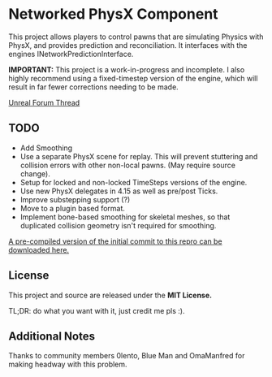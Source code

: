 Networked PhysX Component
=========================

This project allows players to control pawns that are simulating Physics with PhysX, and provides prediction and reconciliation. It interfaces with the engines INetworkPredictionInterface.

**IMPORTANT:** This project is a work-in-progress and incomplete. I also highly recommend using a fixed-timestep version of the engine, which will result in far fewer corrections needing to be made.

[Unreal Forum Thread](https://forums.unrealengine.com/showthread.php?135955-Networked-Physics-with-PhysX/page2)

TODO
----
* Add Smoothing
* Use a separate PhysX scene for replay. This will prevent stuttering and collision errors with other non-local pawns. (May require source change).
* Setup for locked and non-locked TimeSteps versions of the engine.
* Use new PhysX delegates in 4.15 as well as pre/post Ticks.
* Improve substepping support (?)
* Move to a plugin based format.
* Implement bone-based smoothing for skeletal meshes, so that duplicated collision geometry isn't required for smoothing.

[A pre-compiled version of the initial commit to this repro can be downloaded here.](https://drive.google.com/file/d/0B_FT-hzi26QkbW5WaTgtZGRCUzQ/view?usp=sharing)


License
-------
This project and source are released under the **MIT License.**

TL;DR: do what you want with it, just credit me pls :).


Additional Notes
----------------
Thanks to community members 0lento, Blue Man and OmaManfred for making headway with this problem.